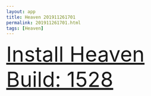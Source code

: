 ```yaml
---
layout: app
title: Heaven 201911261701
permalink: 201911261701.html
tags: [Heaven]
---
```

<div class="pure-g">
    <div class="pure-u-1-1" style="font-size: 4em">
        <a class="pure-button-primary" href="itms-services://?action=download-manifest&url=https%3A%2F%2Flitsungyisigono.github.io%2FTestScript%2Fmanifests%2F201911261701.plist"><i class="fa fa-download" aria-hidden="true"></i>Install Heaven Build: 1528</a>
    </div>
</div>